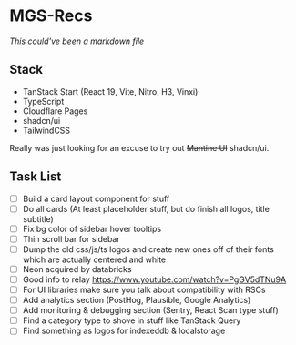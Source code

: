 # MGS-Recs

_This could've been a markdown file_

## Stack

- TanStack Start (React 19, Vite, Nitro, H3, Vinxi)
- TypeScript
- Cloudflare Pages
- shadcn/ui
- TailwindCSS

Really was just looking for an excuse to try out ~~Mantine UI~~ shadcn/ui.

## Task List

- [ ] Build a card layout component for stuff
- [ ] Do all cards (At least placeholder stuff, but do finish all logos, title subtitle)
- [ ] Fix bg color of sidebar hover tooltips
- [ ] Thin scroll bar for sidebar
- [ ] Dump the old css/js/ts logos and create new ones off of their fonts which are actually centered and white
- [ ] Neon acquired by databricks
- [ ] Good info to relay https://www.youtube.com/watch?v=PgGV5dTNu9A
- [ ] For UI libraries make sure you talk about compatibility with RSCs
- [ ] Add analytics section (PostHog, Plausible, Google Analytics)
- [ ] Add monitoring & debugging section (Sentry, React Scan type stuff)
- [ ] Find a category type to shove in stuff like TanStack Query
- [ ] Find something as logos for indexeddb & localstorage
